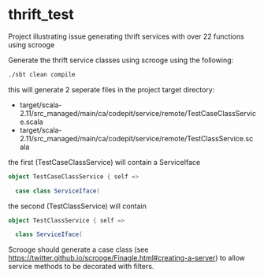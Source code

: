 # thrift_test
Project illustrating issue generating thrift services with over 22 functions using scrooge

Generate the thrift service classes using scrooge using the following:

```Bash
./sbt clean compile
```

this will generate 2 seperate files in the project target directory:

- target/scala-2.11/src_managed/main/ca/codepit/service/remote/TestCaseClassService.scala
- target/scala-2.11/src_managed/main/ca/codepit/service/remote/TestClassService.scala

the first (TestCaseClassService) will contain a ServiceIface

```Scala
object TestCaseClassService { self =>

  case class ServiceIface(
```

the second (TestClassService) will contain

```Scala
object TestClassService { self =>

  class ServiceIface(
```

Scrooge should generate a case class (see https://twitter.github.io/scrooge/Finagle.html#creating-a-server) to allow 
service methods to be decorated with filters.
